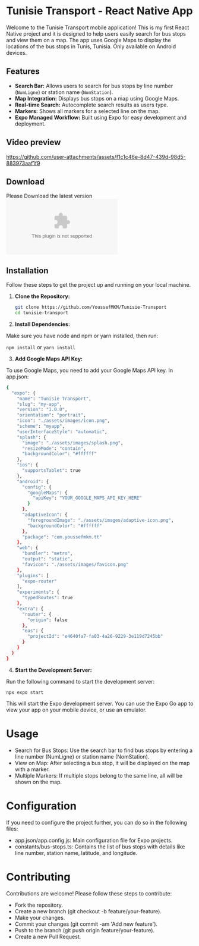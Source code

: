 # Tunisie Transport - React Native App

Welcome to the Tunisie Transport mobile application! This is my first React Native project and it is designed to help users easily search for bus stops and view them on a map. The app uses Google Maps to display the locations of the bus stops in Tunis, Tunisia.
Only available on Android devices.


## Features

- **Search Bar:** Allows users to search for bus stops by line number (`NumLigne`) or station name (`NomStation`).
- **Map Integration:** Displays bus stops on a map using Google Maps.
- **Real-time Search:** Autocomplete search results as users type.
- **Markers:** Shows all markers for a selected line on the map.
- **Expo Managed Workflow:** Built using Expo for easy development and deployment.

## Video preview

https://github.com/user-attachments/assets/f1c1c46e-8d47-439d-98d5-883973aaf1f9

## Download
Please Download the latest version ![here](https://github.com/YoussefMKM/Tunisie_Transport/releases/download/alpha/Tunisie-Transport-v0.4.0-alpha.apk)


## Installation

Follow these steps to get the project up and running on your local machine.

1. **Clone the Repository:**

   ```bash
   git clone https://github.com/YoussefMKM/Tunisie-Transport
   cd tunisie-transport
   ```
   
2. **Install Dependencies:**

Make sure you have node and npm or yarn installed, then run:

``npm install``
or
``yarn install``

3. **Add Google Maps API Key:**

To use Google Maps, you need to add your Google Maps API key. In app.json:

```bash
{
  "expo": {
    "name": "Tunisie Transport",
    "slug": "my-app",
    "version": "1.0.0",
    "orientation": "portrait",
    "icon": "./assets/images/icon.png",
    "scheme": "myapp",
    "userInterfaceStyle": "automatic",
    "splash": {
      "image": "./assets/images/splash.png",
      "resizeMode": "contain",
      "backgroundColor": "#ffffff"
    },
    "ios": {
      "supportsTablet": true
    },
    "android": {
      "config": {
        "googleMaps": {
          "apiKey": "YOUR_GOOGLE_MAPS_API_KEY_HERE"
        }
      },
      "adaptiveIcon": {
        "foregroundImage": "./assets/images/adaptive-icon.png",
        "backgroundColor": "#ffffff"
      },
      "package": "com.youssefmkm.tt"
    },
    "web": {
      "bundler": "metro",
      "output": "static",
      "favicon": "./assets/images/favicon.png"
    },
    "plugins": [
      "expo-router"
    ],
    "experiments": {
      "typedRoutes": true
    },
    "extra": {
      "router": {
        "origin": false
      },
      "eas": {
        "projectId": "e4640fa7-fa03-4a26-9229-3e119d7245bb"
      }
    }
  }
}

```

4. **Start the Development Server:**

Run the following command to start the development server:

``npx expo start``

This will start the Expo development server. You can use the Expo Go app to view your app on your mobile device, or use an emulator.

# Usage

- Search for Bus Stops: Use the search bar to find bus stops by entering a line number (NumLigne) or station name (NomStation).
- View on Map: After selecting a bus stop, it will be displayed on the map with a marker.
- Multiple Markers: If multiple stops belong to the same line, all will be shown on the map.

# Configuration

If you need to configure the project further, you can do so in the following files:

- app.json/app.config.js: Main configuration file for Expo projects.
- constants/bus-stops.ts: Contains the list of bus stops with details like line number, station name, latitude, and longitude.

# Contributing

Contributions are welcome! Please follow these steps to contribute:

- Fork the repository.
- Create a new branch (git checkout -b feature/your-feature).
- Make your changes.
- Commit your changes (git commit -am 'Add new feature').
- Push to the branch (git push origin feature/your-feature).
- Create a new Pull Request.
